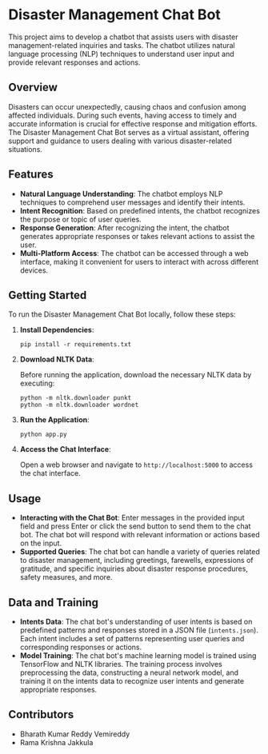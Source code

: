 # Disaster Management Chat Bot

This project aims to develop a chatbot that assists users with disaster management-related inquiries and tasks. The chatbot utilizes natural language processing (NLP) techniques to understand user input and provide relevant responses and actions.

## Overview

Disasters can occur unexpectedly, causing chaos and confusion among affected individuals. During such events, having access to timely and accurate information is crucial for effective response and mitigation efforts. The Disaster Management Chat Bot serves as a virtual assistant, offering support and guidance to users dealing with various disaster-related situations.

## Features

- **Natural Language Understanding**: The chatbot employs NLP techniques to comprehend user messages and identify their intents.
- **Intent Recognition**: Based on predefined intents, the chatbot recognizes the purpose or topic of user queries.
- **Response Generation**: After recognizing the intent, the chatbot generates appropriate responses or takes relevant actions to assist the user.
- **Multi-Platform Access**: The chatbot can be accessed through a web interface, making it convenient for users to interact with across different devices.

## Getting Started

To run the Disaster Management Chat Bot locally, follow these steps:

1. **Install Dependencies**:

   ```
   pip install -r requirements.txt
   ```

2. **Download NLTK Data**:

   Before running the application, download the necessary NLTK data by executing:

   ```
   python -m nltk.downloader punkt
   python -m nltk.downloader wordnet
   ```

3. **Run the Application**:

   ```
   python app.py
   ```

4. **Access the Chat Interface**:

   Open a web browser and navigate to `http://localhost:5000` to access the chat interface.

## Usage

- **Interacting with the Chat Bot**: Enter messages in the provided input field and press Enter or click the send button to send them to the chat bot. The chat bot will respond with relevant information or actions based on the input.
- **Supported Queries**: The chat bot can handle a variety of queries related to disaster management, including greetings, farewells, expressions of gratitude, and specific inquiries about disaster response procedures, safety measures, and more.

## Data and Training

- **Intents Data**: The chat bot's understanding of user intents is based on predefined patterns and responses stored in a JSON file (`intents.json`). Each intent includes a set of patterns representing user queries and corresponding responses or actions.
- **Model Training**: The chat bot's machine learning model is trained using TensorFlow and NLTK libraries. The training process involves preprocessing the data, constructing a neural network model, and training it on the intents data to recognize user intents and generate appropriate responses.

## Contributors

- Bharath Kumar Reddy Vemireddy
- Rama Krishna Jakkula